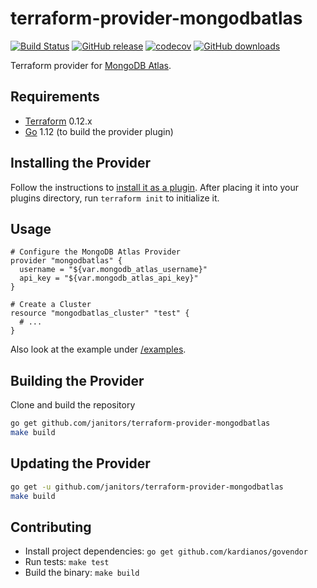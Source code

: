 # terraform-provider-mongodbatlas
[![Build Status](https://travis-ci.org/janitors/terraform-provider-mongodbatlas.svg?branch=master)](https://travis-ci.org/janitors/terraform-provider-mongodbatlas)
[![GitHub release](https://img.shields.io/github/release/janitors/terraform-provider-mongodbatlas.svg)](https://github.com/janitors/terraform-provider-mongodbatlas/releases)
[![codecov](https://codecov.io/gh/janitors/terraform-provider-mongodbatlas/branch/master/graph/badge.svg)](https://codecov.io/gh/janitors/terraform-provider-mongodbatlas)
[![GitHub downloads](https://img.shields.io/github/downloads/janitors/terraform-provider-mongodbatlas/total.svg)]()

Terraform provider for [MongoDB Atlas](https://www.mongodb.com/cloud/atlas).

## Requirements
- [Terraform](https://www.terraform.io/downloads.html) 0.12.x
- [Go](https://golang.org/doc/install) 1.12 (to build the provider plugin)

## Installing the Provider
Follow the instructions to [install it as a plugin](https://www.terraform.io/docs/plugins/basics.html#installing-a-plugin). After placing it into your plugins directory, run `terraform init` to initialize it.

## Usage
```
# Configure the MongoDB Atlas Provider
provider "mongodbatlas" {
  username = "${var.mongodb_atlas_username}"
  api_key = "${var.mongodb_atlas_api_key}"
}

# Create a Cluster
resource "mongodbatlas_cluster" "test" {
  # ...
}
```
Also look at the example under [/examples](/examples).

## Building the Provider
Clone and build the repository

```sh
go get github.com/janitors/terraform-provider-mongodbatlas
make build
```

## Updating the Provider

```sh
go get -u github.com/janitors/terraform-provider-mongodbatlas
make build
```

## Contributing
* Install project dependencies: `go get github.com/kardianos/govendor`
* Run tests: `make test`
* Build the binary: `make build`
